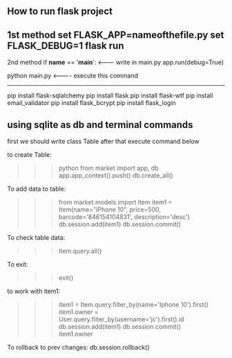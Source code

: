 
How to run flask project
-------------------------------------------------------------------------------------------------
1st method
set FLASK_APP=nameofthefile.py
set FLASK_DEBUG=1
flask run
--------------------
2nd method
if __name__ == '__main__':          <--- write in main.py
    app.run(debug=True)

python main.py  		    <---- execute this command


-----------------------------------------------------------------------
pip install flask-sqlalchemy
pip install flask
pip install flask-wtf
pip install email_validator
pip install flask_bcrypt
pip install flask_login

using sqlite as db and terminal commands
----------------------------------------------------------------------
first we should write class Table
after that execute command below

to create Table:
>>> python
>>> from market import app, db
>>> app.app_context().push()
>>> db.create_all()

To add data to table:
>>>from market.models import Item
>>>item1 = Item(name="IPhone 10", price=500, barcode='846154104831', description='desc')
>>>db.session.add(item1)
>>>db.session.commit()

To check table data:
>>> Item.query.all()

To exit:
>>> exit()


to work with item1:
>>> item1 = Item.query.filter_by(name='Iphone 10').first()
>>> item1.owner = User.query.filter_by(username='jc').first().id  
>>> db.session.add(item1)
>>> db.session.commit()                                        
>>> item1.owner

To rollback to prev changes:
db.session.rollback()


